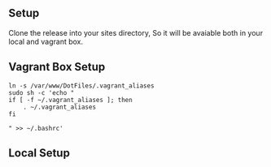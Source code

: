 ## Setup
Clone the release into your sites directory, So it will be avaiable both in your local and vagrant box.

## Vagrant Box Setup
```
ln -s /var/www/DotFiles/.vagrant_aliases
sudo sh -c 'echo "
if [ -f ~/.vagrant_aliases ]; then
    . ~/.vagrant_aliases
fi

" >> ~/.bashrc'

```


## Local Setup
```


```

